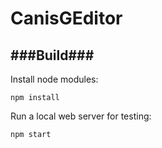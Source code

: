 # CanisGEditor

###Build###
------

Install node modules:
```
npm install
```
Run a local web server for testing:
```
npm start
```
